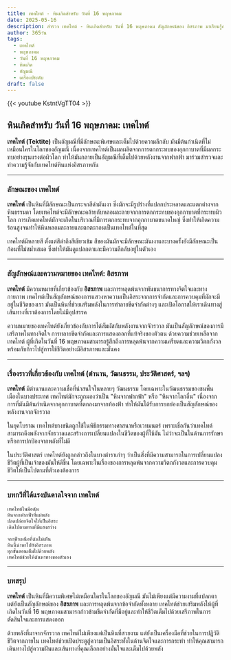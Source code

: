 ```yaml
---
title: เทคไทต์ - หินเกิดสำหรับ วันที่ 16 พฤษภาคม
date: 2025-05-16
description: สำรวจ เทคไทต์ - หินเกิดสำหรับ วันที่ 16 พฤษภาคม สัญลักษณ์ของ อิสรภาพ มาเรียนรู้ความหมายลึกซึ้งของหินพิเศษนี้
author: 365วัน
tags:
  - เทคไทต์
  - พฤษภาคม
  - วันที่ 16 พฤษภาคม
  - หินเกิด
  - อัญมณี
  - เครื่องประดับ
draft: false
---
```


{{< youtube KstntVgTT04 >}}

## หินเกิดสำหรับ วันที่ 16 พฤษภาคม: เทคไทต์

**เทคไทต์ (Tektite)** เป็นอัญมณีที่มีลักษณะพิเศษและเต็มไปด้วยความลึกลับ มันมีต้นกำเนิดที่ไม่เหมือนใครในโลกของอัญมณี เนื่องจากเทคไทต์เป็นผลผลิตจากการตกกระทบของอุกกาบาตที่มีผลกระทบอย่างรุนแรงต่อผิวโลก ทำให้มันกลายเป็นอัญมณีที่เต็มไปด้วยพลังงานจากฟากฟ้า มาร่วมสำรวจและทำความรู้จักกับเทคไทต์หินแห่งอิสรภาพกัน

---

### ลักษณะของ เทคไทต์

**เทคไทต์** เป็นหินที่มีลักษณะเป็นกระจกสีดำมันเงา ซึ่งมักจะมีรูปร่างที่แปลกประหลาดและแตกต่างจากหินธรรมดา โดยเทคไทต์จะมีลักษณะคล้ายกับหลอมละลายจากการตกกระทบของอุกกาบาตที่กระทบผิวโลก การเกิดเทคไทต์มักจะเกิดในบริเวณที่มีการตกกระทบจากอุกกาบาตขนาดใหญ่ ซึ่งทำให้เกิดความร้อนสูงจนทำให้หินหลอมละลายและตกตะกอนเป็นเทคไทต์ในที่สุด

เทคไทต์มีหลายสี ตั้งแต่สีดำถึงสีเขียวเข้ม สีของมันมักจะมีลักษณะมันเงาและบางครั้งยังมีลักษณะเป็นก้อนที่ไม่สม่ำเสมอ ซึ่งทำให้มันดูแปลกตาและมีความลึกลับอยู่ในตัวเอง

---

### สัญลักษณ์และความหมายของ เทคไทต์: อิสรภาพ

**เทคไทต์** มีความหมายที่เกี่ยวข้องกับ **อิสรภาพ** และการหลุดพ้นจากพันธนาการทางจิตใจและทางกายภาพ เทคไทต์เป็นสัญลักษณ์ของการแสวงหาความเป็นอิสระจากการจำกัดและการควบคุมที่มักจะมีอยู่ในชีวิตของเรา มันเป็นหินที่ช่วยเสริมพลังในการทำลายขีดจำกัดต่างๆ และเปิดโอกาสให้เราเดินทางสู่เส้นทางที่เราต้องการโดยไม่มีอุปสรรค

ความหมายของเทคไทต์ยังเกี่ยวข้องกับการได้สัมผัสกับพลังงานจากจักรวาล มันเป็นสัญลักษณ์ของการมีเสรีภาพในทางจิตใจ การทลายขีดจำกัดและการแสดงออกที่แท้จริงของตัวตน ด้วยความช่วยเหลือจากเทคไทต์ ผู้ที่เกิดในวันที่ 16 พฤษภาคมสามารถรู้สึกถึงการหลุดพ้นจากความเครียดและความวิตกกังวล พร้อมกับก้าวไปสู่การใช้ชีวิตอย่างมีอิสรภาพและมั่นคง

---

### เรื่องราวที่เกี่ยวข้องกับ เทคไทต์ (ตำนาน, วัฒนธรรม, ประวัติศาสตร์, ฯลฯ)

**เทคไทต์** มีตำนานและความเชื่อที่น่าสนใจในหลายๆ วัฒนธรรม โดยเฉพาะในวัฒนธรรมของชนพื้นเมืองในบางประเทศ เทคไทต์มักจะถูกมองว่าเป็น "หินจากฟากฟ้า" หรือ "หินจากโลกอื่น" เนื่องจากการที่มันมีต้นกำเนิดจากอุกกาบาตที่ตกลงมาจากท้องฟ้า ทำให้มันได้รับการยกย่องเป็นสัญลักษณ์ของพลังงานจากจักรวาล

ในยุคโบราณ เทคไทต์บางชนิดถูกใช้ในพิธีกรรมทางศาสนาหรือเวทมนตร์ เพราะเชื่อกันว่าเทคไทต์สามารถดึงพลังจากจักรวาลและสร้างการเปลี่ยนแปลงในชีวิตของผู้ที่ใช้มัน ไม่ว่าจะเป็นในด้านการรักษาหรือการปกป้องจากพลังที่ไม่ดี

ในประวัติศาสตร์ เทคไทต์ยังถูกกล่าวถึงในบางตำราเก่าๆ ว่าเป็นสิ่งที่มีความสามารถในการเปลี่ยนแปลงชีวิตผู้ที่เป็นเจ้าของมันให้ดีขึ้น โดยเฉพาะในเรื่องของการหลุดพ้นจากความวิตกกังวลและการควบคุมชีวิตให้เป็นไปตามที่ตัวเองต้องการ

---

### บทกวีที่ได้แรงบันดาลใจจาก เทคไทต์

```
เทคไทต์ในมือฉัน
หินจากฟากฟ้าที่แผ่พลัง
ปลดปล่อยจิตใจให้เป็นอิสระ
เดินไปตามทางที่มีแสงสว่าง

จากฟ้าเหนือที่ฉันไม่เห็น
หินนี้นำพาไปยังอิสรภาพ
ทุกขั้นตอนเต็มไปด้วยพลัง
เทคไทต์ช่วยให้ฉันหาทางของตัวเอง
```

---

### บทสรุป

**เทคไทต์** เป็นหินที่มีความพิเศษไม่เหมือนใครในโลกของอัญมณี มันไม่เพียงแต่มีความงามที่แปลกตา แต่ยังเป็นสัญลักษณ์ของ **อิสรภาพ** และการหลุดพ้นจากข้อจำกัดทั้งหลาย เทคไทต์ช่วยเสริมพลังให้ผู้ที่เกิดในวันที่ 16 พฤษภาคมสามารถก้าวข้ามขีดจำกัดที่มีอยู่และทำให้ชีวิตเต็มไปด้วยเสรีภาพในการตัดสินใจและการแสดงออก

ด้วยพลังที่มาจากจักรวาล เทคไทต์ไม่เพียงแต่เป็นหินที่สวยงาม แต่ยังเป็นเครื่องมือที่ช่วยในการปฏิวัติชีวิตจากภายใน เทคไทต์ช่วยเปิดประตูสู่ความเป็นอิสระทั้งในด้านจิตใจและการกระทำ ทำให้คุณสามารถเดินทางไปสู่ความฝันและเส้นทางที่คุณเลือกอย่างมั่นใจและเต็มไปด้วยพลัง